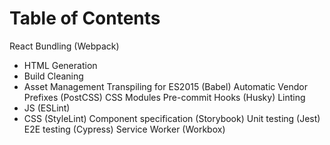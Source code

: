 # Table of Contents
React
Bundling (Webpack)
- HTML Generation
- Build Cleaning
- Asset Management
Transpiling for ES2015 (Babel)
Automatic Vendor Prefixes (PostCSS)
CSS Modules
Pre-commit Hooks (Husky)
Linting
- JS (ESLint)
- CSS (StyleLint)
Component specification (Storybook)
Unit testing (Jest)
E2E testing (Cypress)
Service Worker (Workbox)
